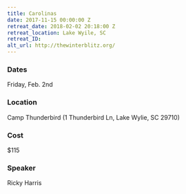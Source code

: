```yaml
---
title: Carolinas
date: 2017-11-15 00:00:00 Z
retreat_date: 2018-02-02 20:18:00 Z
retreat_location: Lake Wyile, SC
retreat_ID: 
alt_url: http://thewinterblitz.org/
---
```


### Dates
Friday, Feb. 2nd 

### Location
Camp Thunderbird (1 Thunderbird Ln, Lake Wylie, SC 29710)

### Cost
$115

### Speaker
Ricky Harris 

